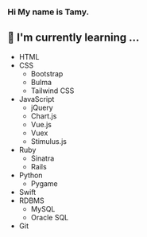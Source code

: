### Hi My name is Tamy.

## 📝 I'm currently learning ...
- HTML
- CSS
  <!-- - SCSS -->
  <!-- - Flexbox -->
  <!-- - RWD -->
  - Bootstrap
  - Bulma
  - Tailwind CSS
- JavaScript
  <!-- - ES6 -->
  - jQuery
  - Chart.js
  - Vue.js
  - Vuex
  - Stimulus.js
  <!-- - UJS -->
  <!-- - AJAX -->
- Ruby
  - Sinatra
  - Rails
- Python
  - Pygame
- Swift
- RDBMS
  - MySQL
  - Oracle SQL
- Git

<!--
**TamyTsai/TamyTsai** is a ✨ _special_ ✨ repository because its `README.md` (this file) appears on your GitHub profile.

Here are some ideas to get you started:

- 🔭 I’m currently working on ...
- 🌱 I’m currently learning ...
- 👯 I’m looking to collaborate on ...
- 🤔 I’m looking for help with ...
- 💬 Ask me about ...
- 📫 How to reach me: ...
- 😄 Pronouns: ...
- ⚡ Fun fact: ...
-->
